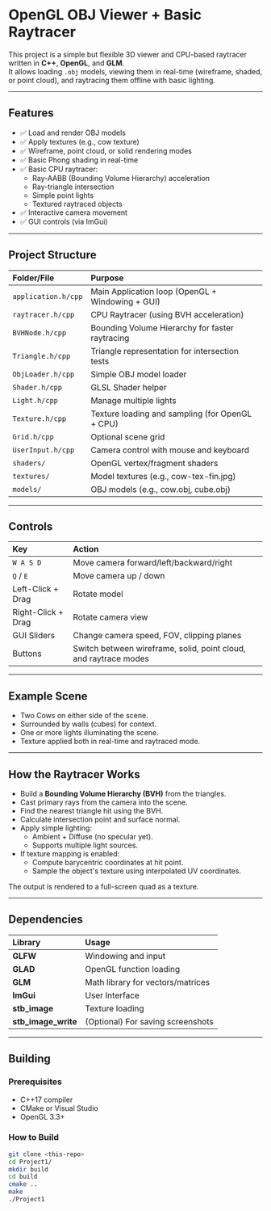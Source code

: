 # OpenGL OBJ Viewer + Basic Raytracer

This project is a simple but flexible 3D viewer and CPU-based raytracer written in **C++**, **OpenGL**, and **GLM**.  
It allows loading `.obj` models, viewing them in real-time (wireframe, shaded, or point cloud), and raytracing them offline with basic lighting.

---

## Features

- ✅ Load and render OBJ models
- ✅ Apply textures (e.g., cow texture)
- ✅ Wireframe, point cloud, or solid rendering modes
- ✅ Basic Phong shading in real-time
- ✅ Basic CPU raytracer:
  - Ray-AABB (Bounding Volume Hierarchy) acceleration
  - Ray-triangle intersection
  - Simple point lights
  - Textured raytraced objects
- ✅ Interactive camera movement
- ✅ GUI controls (via ImGui)

---

## Project Structure

| Folder/File | Purpose |
|:------------|:--------|
| `application.h/cpp` | Main Application loop (OpenGL + Windowing + GUI) |
| `raytracer.h/cpp` | CPU Raytracer (using BVH acceleration) |
| `BVHNode.h/cpp` | Bounding Volume Hierarchy for faster raytracing |
| `Triangle.h/cpp` | Triangle representation for intersection tests |
| `ObjLoader.h/cpp` | Simple OBJ model loader |
| `Shader.h/cpp` | GLSL Shader helper |
| `Light.h/cpp` | Manage multiple lights |
| `Texture.h/cpp` | Texture loading and sampling (for OpenGL + CPU) |
| `Grid.h/cpp` | Optional scene grid |
| `UserInput.h/cpp` | Camera control with mouse and keyboard |
| `shaders/` | OpenGL vertex/fragment shaders |
| `textures/` | Model textures (e.g., cow-tex-fin.jpg) |
| `models/` | OBJ models (e.g., cow.obj, cube.obj) |

---

## Controls

| Key | Action |
|:----|:-------|
| `W A S D` | Move camera forward/left/backward/right |
| `Q` / `E` | Move camera up / down |
| Left-Click + Drag | Rotate model |
| Right-Click + Drag | Rotate camera view |
| GUI Sliders | Change camera speed, FOV, clipping planes |
| Buttons | Switch between wireframe, solid, point cloud, and raytrace modes |

---

## Example Scene

- Two Cows on either side of the scene.
- Surrounded by walls (cubes) for context.
- One or more lights illuminating the scene.
- Texture applied both in real-time and raytraced mode.

---

## How the Raytracer Works

- Build a **Bounding Volume Hierarchy (BVH)** from the triangles.
- Cast primary rays from the camera into the scene.
- Find the nearest triangle hit using the BVH.
- Calculate intersection point and surface normal.
- Apply simple lighting:
  - Ambient + Diffuse (no specular yet).
  - Supports multiple light sources.
- If texture mapping is enabled:
  - Compute barycentric coordinates at hit point.
  - Sample the object's texture using interpolated UV coordinates.

The output is rendered to a full-screen quad as a texture.

---

## Dependencies

| Library | Usage |
|:--------|:------|
| **GLFW** | Windowing and input |
| **GLAD** | OpenGL function loading |
| **GLM** | Math library for vectors/matrices |
| **ImGui** | User Interface |
| **stb_image** | Texture loading |
| **stb_image_write** | (Optional) For saving screenshots |

---

## Building

### Prerequisites

- C++17 compiler
- CMake or Visual Studio
- OpenGL 3.3+

### How to Build

```bash
git clone <this-repo>
cd Project1/
mkdir build
cd build
cmake ..
make
./Project1
